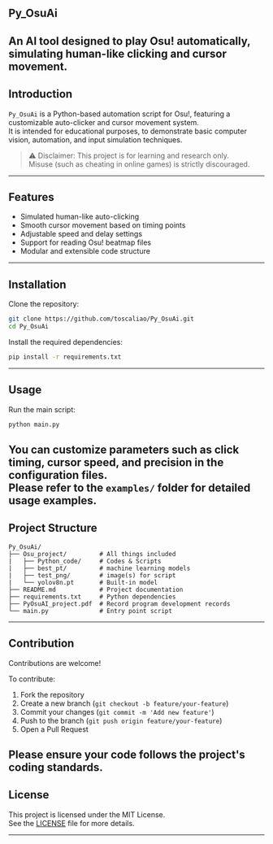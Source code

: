 ## Py_OsuAi
An AI tool designed to play Osu! automatically, simulating human-like clicking and cursor movement.
---
## Introduction

`Py_OsuAi` is a Python-based automation script for Osu!, featuring a customizable auto-clicker and cursor movement system.  
It is intended for educational purposes, to demonstrate basic computer vision, automation, and input simulation techniques.

> ⚠️ Disclaimer: This project is for learning and research only.  
> Misuse (such as cheating in online games) is strictly discouraged.
---
## Features

- Simulated human-like auto-clicking
- Smooth cursor movement based on timing points
- Adjustable speed and delay settings
- Support for reading Osu! beatmap files
- Modular and extensible code structure
---
## Installation

Clone the repository:

```bash
git clone https://github.com/toscaliao/Py_OsuAi.git
cd Py_OsuAi
```

Install the required dependencies:

```bash
pip install -r requirements.txt
```
---
## Usage

Run the main script:

```bash
python main.py
```

You can customize parameters such as click timing, cursor speed, and precision in the configuration files.  
Please refer to the `examples/` folder for detailed usage examples.
---
## Project Structure

```
Py_OsuAi/
├── Osu_project/         # All things included
|   ├── Python_code/     # Codes & Scripts
|   ├── best_pt/         # machine learning models
|   ├── test_png/        # image(s) for script
|   └── yolov8n.pt       # Built-in model
├── README.md            # Project documentation
├── requirements.txt     # Python dependencies
├── PyOsuAI_project.pdf  # Record program development records
└── main.py              # Entry point script
```
---
## Contribution

Contributions are welcome!

To contribute:

1. Fork the repository
2. Create a new branch (`git checkout -b feature/your-feature`)
3. Commit your changes (`git commit -m 'Add new feature'`)
4. Push to the branch (`git push origin feature/your-feature`)
5. Open a Pull Request

Please ensure your code follows the project's coding standards.
---
## License

This project is licensed under the MIT License.  
See the [LICENSE](LICENSE) file for more details.


---
